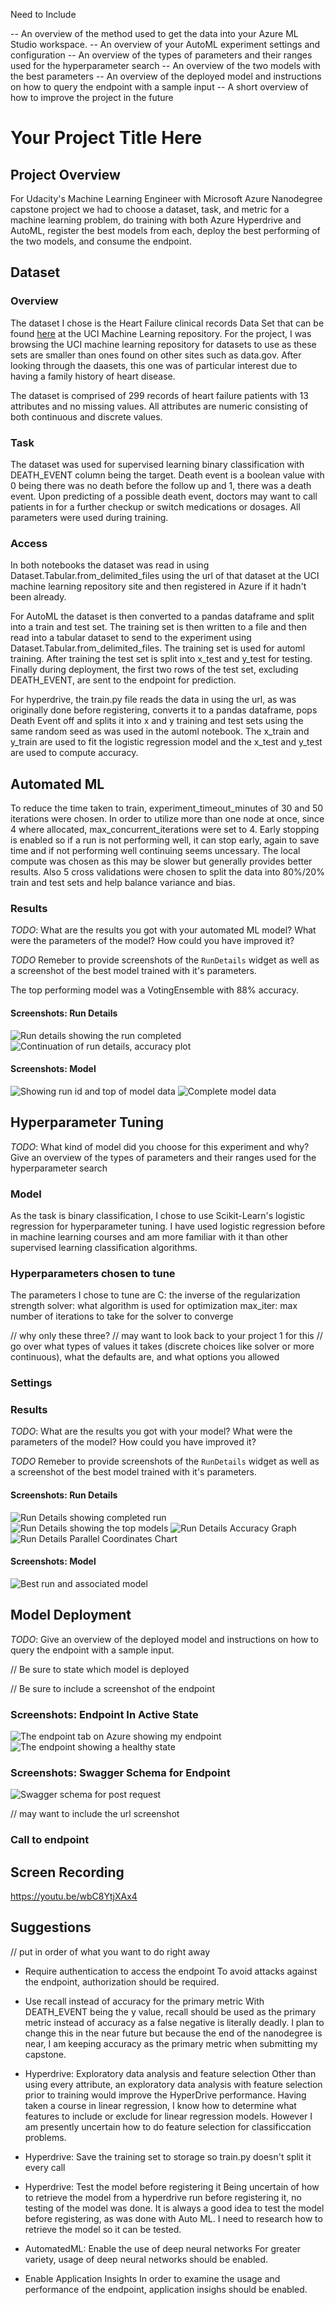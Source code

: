 Need to Include


-- An overview of the method used to get the data into your Azure ML Studio workspace.
-- An overview of your AutoML experiment settings and configuration
-- An overview of the types of parameters and their ranges used for the hyperparameter search
-- An overview of the two models with the best parameters
-- An overview of the deployed model and instructions on how to query the endpoint with a sample input
-- A short overview of how to improve the project in the future


# Your Project Title Here

## Project Overview 

For Udacity's Machine Learning Engineer with Microsoft Azure Nanodegree capstone project we had to choose a dataset, task, and metric for a machine learning problem, do training with both Azure Hyperdrive and AutoML, register the best models from each, deploy the best performing of the two models, and consume the endpoint.

## Dataset

### Overview

The dataset I chose is the Heart Failure clinical records Data Set that can be found [here](https://archive.ics.uci.edu/ml/datasets/Heart+failure+clinical+records) at the UCI Machine Learning repository.  For the project, I was browsing the UCI machine learning repository for datasets to use as these sets are smaller than ones found on other sites such as data.gov.  After looking through the daasets, this one was of particular interest due to having a family history of heart disease.

The dataset is comprised of 299 records of heart failure patients with 13 attributes and no missing values.  All attributes are numeric consisting of both continuous and discrete values.  

### Task

The dataset was used for supervised learning binary classification with DEATH_EVENT column being the target.  Death event is a boolean value with 0 being there was no death before the follow up and 1, there was a death event. Upon predicting of a possible death event, doctors may want to call patients in for a further checkup or switch medications or dosages.  All parameters were used during training.


### Access

In both notebooks the dataset was read in using Dataset.Tabular.from_delimited_files using the url of that dataset at the UCI machine learning repository site and then registered in Azure if it hadn't been already.

For AutoML the dataset is then converted to a pandas dataframe and split into a train and test set.  The training set is then written to a file and then read into a tabular dataset to send to the experiment using Dataset.Tabular.from_delimited_files.
The training set is used for automl training.
After training the test set is split into x_test and y_test for testing.
Finally during deployment, the first two rows of the test set, excluding DEATH_EVENT, are sent to the endpoint for prediction.

For hyperdrive, the train.py file reads the data in using the url, as was originally done before registering, converts it to a pandas dataframe, pops Death Event off and splits it into x and y training and test sets using the same random seed as was used in the automl notebook. 
The x_train and y_train are used to fit the logistic regression model and the x_test and y_test are used to compute accuracy.


## Automated ML

To reduce the time taken to train, experiment_timeout_minutes of 30 and 50 iterations were chosen. In order to utilize more than one node at once, since 4 where allocated, max_concurrent_iterations were set to 4. Early stopping is enabled so if a run is not performing well, it can stop early, again to save time and if not performing well continuing seems uncessary. The local compute was chosen as this may be slower but generally provides better results. Also 5 cross validations were chosen to split the data into 80%/20% train and test sets and help balance variance and bias.



### Results
*TODO*: What are the results you got with your automated ML model? What were the parameters of the model? How could you have improved it?

*TODO* Remeber to provide screenshots of the `RunDetails` widget as well as a screenshot of the best model trained with it's parameters.

The top performing model was a VotingEnsemble with 88% accuracy.  

#### Screenshots: Run Details
![Run details showing the run completed](Screenshots/automl/rundetails1.PNG)
![Continuation of run details, accuracy plot](Screenshots/automl/rundetails2.PNG)

#### Screenshots: Model
![Showing run id and top of model data](Screenshots/automl/modelandrun.PNG)
![Complete model data](Screenshots/automl/model2.PNG)

## Hyperparameter Tuning
*TODO*: What kind of model did you choose for this experiment and why? Give an overview of the types of parameters and their ranges used for the hyperparameter search

### Model

As the task is binary classification, I chose to use Scikit-Learn's logistic regression for hyperparameter tuning.  I have used logistic regression before in machine learning courses and am more familiar with it than other supervised learning classification algorithms.

### Hyperparameters chosen to tune
The parameters I chose to tune are
C: the inverse of the regularization strength
solver: what algorithm is used for optimization
max_iter: max number of iterations to take for the solver to converge

// why only these three?
// may want to look back to your project 1 for this
// go over what types of values it takes (discrete choices like solver or more continuous), what the defaults are, and what options you allowed

### Settings



### Results
*TODO*: What are the results you got with your model? What were the parameters of the model? How could you have improved it?

*TODO* Remeber to provide screenshots of the `RunDetails` widget as well as a screenshot of the best model trained with it's parameters.

#### Screenshots: Run Details
![Run Details showing completed run](Screenshots/hyperdrive/rundetails1.PNG)
![Run Details showing the top models](Screenshots/hyperdrive/rundetails2.PNG)
![Run Details Accuracy Graph](Screenshots/hyperdrive/rundetails3.PNG)
![Run Details Parallel Coordinates Chart](Screenshots/hyperdrive/rundetails4.PNG)

#### Screenshots: Model

![Best run and associated model](Screenshots/hyperdrive/bestmodelandrun.PNG)

## Model Deployment
*TODO*: Give an overview of the deployed model and instructions on how to query the endpoint with a sample input.

// Be sure to state which model is deployed

// Be sure to include a screenshot of the endpoint

### Screenshots: Endpoint In Active State
![The endpoint tab on Azure showing my endpoint](Screenshots/endpoint1.PNG)
![The endpoint showing a healthy state](Screenshots/endpoint2.PNG)

### Screenshots: Swagger Schema for Endpoint
![Swagger schema for post request](Screenshots/swagger2.PNG)


// may want to include the url screenshot

### Call to endpoint

## Screen Recording
https://youtu.be/wbC8YtjXAx4

## Suggestions

// put in order of what you want to do right away

* Require authentication to access the endpoint
To avoid attacks against the endpoint, authorization should be required.
 
* Use recall instead of accuracy for the primary metric
With DEATH_EVENT being the y value, recall should be used as the primary metric instead of accuracy as a false negative is literally deadly.  I plan to change this in the near future but because the end of the nanodegree is near, I am keeping accuracy as the primary metric when submitting my capstone.

* Hyperdrive: Exploratory data analysis and feature selection
Other than using every attribute, an exploratory data analysis with feature selection prior to training would improve the HyperDrive performance.  Having taken a course in linear regression, I know how to determine what features to include or exclude for linear regression models.  However I am presently uncertain how to do feature selection for classificcation problems.  

* Hyperdrive: Save the training set to storage so train.py doesn't split it every call

* Hyperdrive: Test the model before registering it
Being uncertain of how to retrieve the model from a hyperdrive run before registering it, no testing of the model was done.  It is always a good idea to test the model before registering, as was done with Auto ML.  I need to research how to retrieve the model so it can be tested. 

* AutomatedML: Enable the use of deep neural networks
For greater variety, usage of deep neural networks should be enabled.

* Enable Application Insights
In order to examine the usage and performance of the endpoint, application insighs should be enabled.

